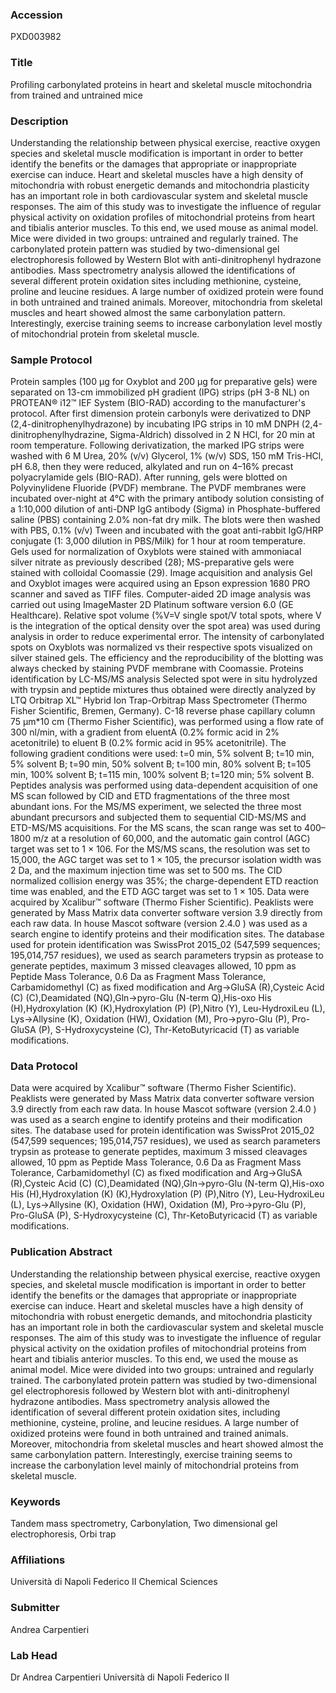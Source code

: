 ### Accession
PXD003982

### Title
Profiling carbonylated proteins in heart and skeletal muscle mitochondria from trained and untrained mice

### Description
Understanding the relationship between physical exercise, reactive oxygen species and skeletal muscle modification is important in order to better identify the benefits or the damages that appropriate or inappropriate exercise can induce. Heart and skeletal muscles have a high density of mitochondria with robust energetic demands and mitochondria plasticity has an important role in both cardiovascular system and skeletal muscle responses. The aim of this study was to investigate the influence of regular physical activity on oxidation profiles of mitochondrial proteins from heart and tibialis anterior muscles. To this end, we used mouse as animal model. Mice were divided in two groups: untrained and regularly trained. The carbonylated protein pattern was studied by two-dimensional gel electrophoresis followed by Western Blot with anti-dinitrophenyl hydrazone antibodies. Mass spectrometry analysis allowed the identifications of several different protein oxidation sites including methionine, cysteine, proline and leucine residues. A large number of oxidized protein were found in both untrained and trained animals. Moreover, mitochondria from skeletal muscles and heart showed almost the same carbonylation pattern. Interestingly, exercise training seems to increase carbonylation level mostly of mitochondrial protein from skeletal muscle.

### Sample Protocol
Protein samples (100 μg for Oxyblot and 200 μg for preparative gels) were separated on 13-cm immobilized pH gradient (IPG) strips (pH 3-8 NL) on PROTEAN® i12™ IEF System (BIO-RAD) according to the manufacturer's protocol. After first dimension protein carbonyls were derivatized to DNP (2,4-dinitrophenylhydrazone) by incubating IPG strips in 10 mM DNPH (2,4-dinitrophenylhydrazine, Sigma-Aldrich) dissolved in 2 N HCl, for 20 min at room temperature. Following derivatization, the marked IPG strips were washed with 6 M Urea, 20% (v/v) Glycerol, 1% (w/v) SDS, 150 mM Tris-HCl, pH 6.8, then they were reduced, alkylated and run on 4–16% precast polyacrylamide gels (BIO-RAD). After running, gels were blotted on Polyvinylidene Fluoride (PVDF) membrane. The PVDF membranes were incubated over-night at 4°C with the primary antibody solution consisting of a 1:10,000 dilution of anti-DNP IgG antibody (Sigma) in Phosphate-buffered saline (PBS) containing 2.0% non-fat dry milk. The blots were then washed with PBS, 0.1% (v/v) Tween and incubated with the goat anti-rabbit IgG/HRP conjugate (1: 3,000 dilution in PBS/Milk) for 1 hour at room temperature. Gels used for normalization of Oxyblots were stained with ammoniacal silver nitrate as previously described (28); MS-preparative gels were stained with colloidal Coomassie (29).  Image acquisition and analysis Gel and Oxyblot images were acquired using an Epson expression 1680 PRO scanner and saved as TIFF files. Computer-aided 2D image analysis was carried out using ImageMaster 2D Platinum software version 6.0 (GE Healthcare). Relative spot volume (%V=V single spot/V total spots, where V is the integration of the optical density over the spot area) was used during analysis in order to reduce experimental error. The intensity of carbonylated spots on Oxyblots was normalized vs their respective spots visualized on silver stained gels. The efficiency and the reproducibility of the blotting was always checked by staining PVDF membrane with Coomassie.  Proteins identification by LC-MS/MS analysis Selected spot were in situ hydrolyzed with trypsin and peptide mixtures thus obtained were directly analyzed by LTQ Orbitrap XL™ Hybrid Ion Trap-Orbitrap Mass Spectrometer (Thermo Fisher Scientific, Bremen, Germany).  C-18 reverse phase capillary column 75 μm*10 cm (Thermo Fisher Scientific), was performed using a flow rate of 300 nl/min, with a gradient from eluentA (0.2% formic acid in 2% acetonitrile) to eluent B (0.2% formic acid in 95% acetonitrile). The following gradient conditions were used: t=0 min, 5% solvent B; t=10 min, 5% solvent B; t=90 min, 50% solvent B; t=100 min, 80% solvent B; t=105 min, 100% solvent B; t=115 min, 100% solvent B; t=120 min; 5% solvent B. Peptides analysis was performed using data-dependent acquisition of one MS scan followed by CID and ETD fragmentations of the three most abundant ions. For the MS/MS experiment, we selected the three most abundant precursors and subjected them to sequential CID-MS/MS and ETD-MS/MS acquisitions. For the MS scans, the scan range was set to 400–1800 m/z at a resolution of 60,000, and the automatic gain control (AGC) target was set to 1 × 106. For the MS/MS scans, the resolution was set to 15,000, the AGC target was set to 1 × 105, the precursor isolation width was 2 Da, and the maximum injection time was set to 500 ms. The CID normalized collision energy was 35%; the charge-dependent ETD reaction time was enabled, and the ETD AGC target was set to 1 × 105. Data were acquired by Xcalibur™ software (Thermo Fisher Scientific). Peaklists were generated by Mass Matrix data converter software version 3.9 directly from each raw data.  In house Mascot software (version 2.4.0 ) was used as a search engine to identify proteins and their modification sites. The database used for protein identification was SwissProt 2015_02 (547,599 sequences; 195,014,757 residues), we used as search parameters trypsin as protease to generate peptides, maximum 3 missed cleavages allowed, 10 ppm as Peptide Mass Tolerance, 0.6 Da as Fragment Mass Tolerance, Carbamidomethyl (C) as fixed modification and Arg->GluSA (R),Cysteic Acid (C) (C),Deamidated (NQ),Gln->pyro-Glu (N-term Q),His-oxo His (H),Hydroxylation (K) (K),Hydroxylation (P) (P),Nitro (Y), Leu-HydroxiLeu (L), Lys->Allysine (K), Oxidation (HW), Oxidation (M), Pro->pyro-Glu (P), Pro-GluSA (P), S-Hydroxycysteine (C), Thr-KetoButyricacid (T) as variable modifications.

### Data Protocol
Data were acquired by Xcalibur™ software (Thermo Fisher Scientific). Peaklists were generated by Mass Matrix data converter software version 3.9 directly from each raw data.  In house Mascot software (version 2.4.0 ) was used as a search engine to identify proteins and their modification sites. The database used for protein identification was SwissProt 2015_02 (547,599 sequences; 195,014,757 residues), we used as search parameters trypsin as protease to generate peptides, maximum 3 missed cleavages allowed, 10 ppm as Peptide Mass Tolerance, 0.6 Da as Fragment Mass Tolerance, Carbamidomethyl (C) as fixed modification and Arg->GluSA (R),Cysteic Acid (C) (C),Deamidated (NQ),Gln->pyro-Glu (N-term Q),His-oxo His (H),Hydroxylation (K) (K),Hydroxylation (P) (P),Nitro (Y), Leu-HydroxiLeu (L), Lys->Allysine (K), Oxidation (HW), Oxidation (M), Pro->pyro-Glu (P), Pro-GluSA (P), S-Hydroxycysteine (C), Thr-KetoButyricacid (T) as variable modifications.

### Publication Abstract
Understanding the relationship between physical exercise, reactive oxygen species, and skeletal muscle modification is important in order to better identify the benefits or the damages that appropriate or inappropriate exercise can induce. Heart and skeletal muscles have a high density of mitochondria with robust energetic demands, and mitochondria plasticity has an important role in both the cardiovascular system and skeletal muscle responses. The aim of this study was to investigate the influence of regular physical activity on the oxidation profiles of mitochondrial proteins from heart and tibialis anterior muscles. To this end, we used the mouse as animal model. Mice were divided into two groups: untrained and regularly trained. The carbonylated protein pattern was studied by two-dimensional gel electrophoresis followed by Western blot with anti-dinitrophenyl hydrazone antibodies. Mass spectrometry analysis allowed the identification of several different protein oxidation sites, including methionine, cysteine, proline, and leucine residues. A large number of oxidized proteins were found in both untrained and trained animals. Moreover, mitochondria from skeletal muscles and heart showed almost the same carbonylation pattern. Interestingly, exercise training seems to increase the carbonylation level mainly of mitochondrial proteins from skeletal muscle.

### Keywords
Tandem mass spectrometry, Carbonylation, Two dimensional gel electrophoresis, Orbi trap

### Affiliations
Università di Napoli Federico II
Chemical Sciences

### Submitter
Andrea Carpentieri

### Lab Head
Dr Andrea Carpentieri
Università di Napoli Federico II


